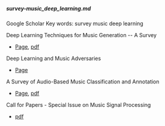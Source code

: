 ##### survey-music_deep_learning.md

Google Scholar
Key words: survey music deep learning

Deep Learning Techniques for Music Generation -- A Survey
* [Page](https://arxiv.org/abs/1709.01620), [pdf](https://arxiv.org/pdf/1709.01620.pdf)

Deep Learning and Music Adversaries
* [Page](https://ieeexplore.ieee.org/abstract/document/7254179)

A Survey of Audio-Based Music Classification and Annotation
* [Page](https://ieeexplore.ieee.org/abstract/document/5664796), [pdf](https://arxiv.org/pdf/1507.04761.pdf)

Call for Papers - Special Issue on Music Signal Processing
* [pdf](http://signalprocessingsociety.org/sites/default/files/uploads/publications_resources/SPM_SI_Music_SP.pdf)
